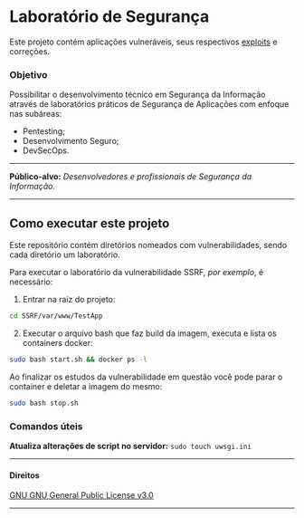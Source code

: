 # Laboratório de Segurança
Este projeto contém aplicações vulneráveis, seus respectivos [exploits](https://en.wikipedia.org/wiki/Exploit_(computer_security)) e correções.

### Objetivo
Possibilitar o desenvolvimento técnico em Segurança da Informação através de laboratórios práticos de Segurança de Aplicações com enfoque nas subáreas:
- Pentesting;
- Desenvolvimento Seguro;
- DevSecOps.

___
**Público-alvo:** _Desenvolvedores e profissionais de Segurança da Informação._
___

## Como executar este projeto
Este repositório contém diretórios nomeados com vulnerabilidades, sendo cada diretório um laboratório.

Para executar o laboratório da vulnerabilidade SSRF, _por exemplo_, é necessário:

1. Entrar na raíz do projeto:
```bash 
cd SSRF/var/www/TestApp
```

2. Executar o arquivo bash que faz build da imagem, executa e lista os containers docker:
```bash
sudo bash start.sh && docker ps -l
```

Ao finalizar os estudos da vulnerabilidade em questão você pode parar o container e deletar a imagem do mesmo:
```bash
sudo bash stop.sh
```

### Comandos úteis
**Atualiza alterações de script no servidor:** 
```sudo touch uwsgi.ini```

___
#### Direitos
[GNU GNU General Public License v3.0](/LICENSE.md)
___